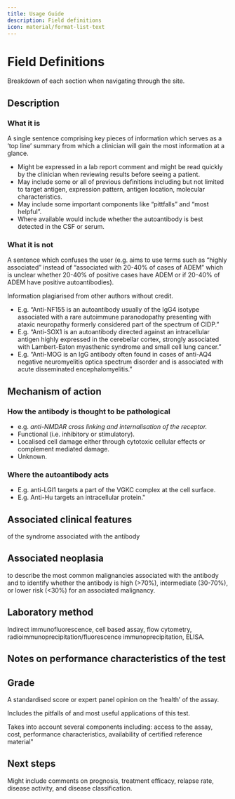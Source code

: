 ```yaml
---
title: Usage Guide
description: Field definitions
icon: material/format-list-text
---
```


# Field Definitions

Breakdown of each section when navigating through the site.

##  Description	
### What it is
A single sentence comprising key pieces of information which serves as a ‘top line’ summary from which a clinician will gain the most information at a glance.

- Might be expressed in a lab report comment and might be read quickly by the clinician when reviewing results before seeing a patient.
- May include some or all of previous definitions including but not limited to target antigen, expression pattern, antigen location, molecular characteristics.
- May include some important components like “pittfalls” and “most helpful”.
- Where available would include whether the autoantibody is best detected in the CSF or serum.

### What it is not
A sentence which confuses the user (e.g. aims to use terms such as “highly associated” instead of “associated with 20-40% of cases of ADEM” which is unclear whether 20-40% of positive cases have ADEM or if 20-40% of ADEM have positive autoantibodies).

Information plagiarised from other authors without credit.

- E.g. “Anti-NF155 is an autoantibody usually of the IgG4 isotype associated with a rare autoimmune paranodopathy presenting with ataxic neuropathy formerly considered part of the spectrum of CIDP.”
- E.g. “Anti-SOX1 is an autoantibody directed against an intracellular antigen highly expressed in the cerebellar cortex, strongly associated with Lambert-Eaton myasthenic syndrome and small cell lung cancer.”
- E.g. “Anti-MOG is an IgG antibody often found in cases of anti-AQ4 negative neuromyelitis optica spectrum disorder and is associated with acute disseminated encephalomyelitis.”

## Mechanism of action	

### How the antibody is thought to be pathological

 - e.g. *anti-NMDAR cross linking and internalisation of the receptor.*
 - Functional (i.e. inhibitory or stimulatory).
 - Localised cell damage either through cytotoxic cellular effects or complement mediated damage.
 - Unknown.

### Where the autoantibody acts

 - E.g. anti-LGI1 targets a part of the VGKC complex at the cell surface.
 - E.g. Anti-Hu targets an intracellular protein."

## Associated clinical features

of the syndrome associated with the antibody

## Associated neoplasia

to describe the most common malignancies associated with the antibody and to identify whether the antibody is high (>70%), intermediate (30-70%), or lower risk (<30%) for an associated malignancy.

## Laboratory method

Indirect immunofluorescence, cell based assay, flow cytometry, radioimmunoprecipitation/fluorescence immunoprecipitation, ELISA.

## Notes on performance characteristics of the test

## Grade

A standardised score or expert panel opinion on the ‘health’ of the assay. 

Includes the pitfalls of and most useful applications of this test.

Takes into account several components including: access to the assay, cost, performance characteristics, availability of certified reference material"

## Next steps

Might include comments on prognosis, treatment efficacy, relapse rate, disease activity, and disease classification.
